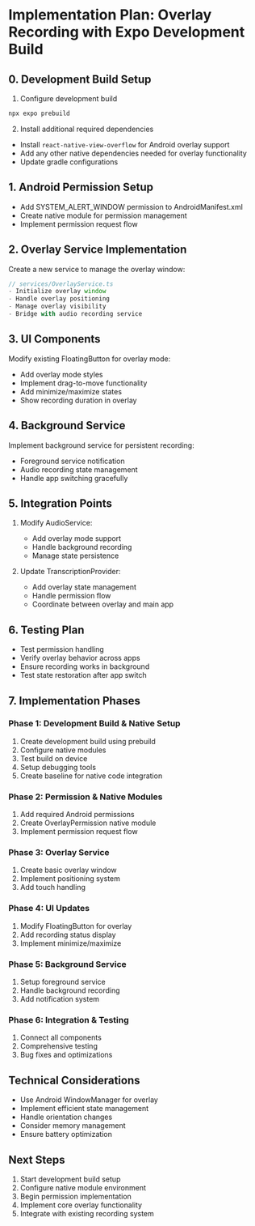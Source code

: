 # Implementation Plan: Overlay Recording with Expo Development Build

## 0. Development Build Setup
1. Configure development build
```bash
npx expo prebuild
```

2. Install additional required dependencies
- Install `react-native-view-overflow` for Android overlay support
- Add any other native dependencies needed for overlay functionality
- Update gradle configurations

## 1. Android Permission Setup
- Add SYSTEM_ALERT_WINDOW permission to AndroidManifest.xml
- Create native module for permission management
- Implement permission request flow

## 2. Overlay Service Implementation
Create a new service to manage the overlay window:
```typescript
// services/OverlayService.ts
- Initialize overlay window
- Handle overlay positioning
- Manage overlay visibility
- Bridge with audio recording service
```

## 3. UI Components
Modify existing FloatingButton for overlay mode:
- Add overlay mode styles
- Implement drag-to-move functionality
- Add minimize/maximize states
- Show recording duration in overlay

## 4. Background Service
Implement background service for persistent recording:
- Foreground service notification
- Audio recording state management
- Handle app switching gracefully

## 5. Integration Points
1. Modify AudioService:
   - Add overlay mode support
   - Handle background recording
   - Manage state persistence

2. Update TranscriptionProvider:
   - Add overlay state management
   - Handle permission flow
   - Coordinate between overlay and main app

## 6. Testing Plan
- Test permission handling
- Verify overlay behavior across apps
- Ensure recording works in background
- Test state restoration after app switch

## 7. Implementation Phases

### Phase 1: Development Build & Native Setup
1. Create development build using prebuild
2. Configure native modules
3. Test build on device
4. Setup debugging tools
5. Create baseline for native code integration

### Phase 2: Permission & Native Modules
1. Add required Android permissions
2. Create OverlayPermission native module
3. Implement permission request flow

### Phase 3: Overlay Service
1. Create basic overlay window
2. Implement positioning system
3. Add touch handling

### Phase 4: UI Updates
1. Modify FloatingButton for overlay
2. Add recording status display
3. Implement minimize/maximize

### Phase 5: Background Service
1. Setup foreground service
2. Handle background recording
3. Add notification system

### Phase 6: Integration & Testing
1. Connect all components
2. Comprehensive testing
3. Bug fixes and optimizations

## Technical Considerations
- Use Android WindowManager for overlay
- Implement efficient state management
- Handle orientation changes
- Consider memory management
- Ensure battery optimization

## Next Steps
1. Start development build setup
2. Configure native module environment
3. Begin permission implementation
4. Implement core overlay functionality
5. Integrate with existing recording system